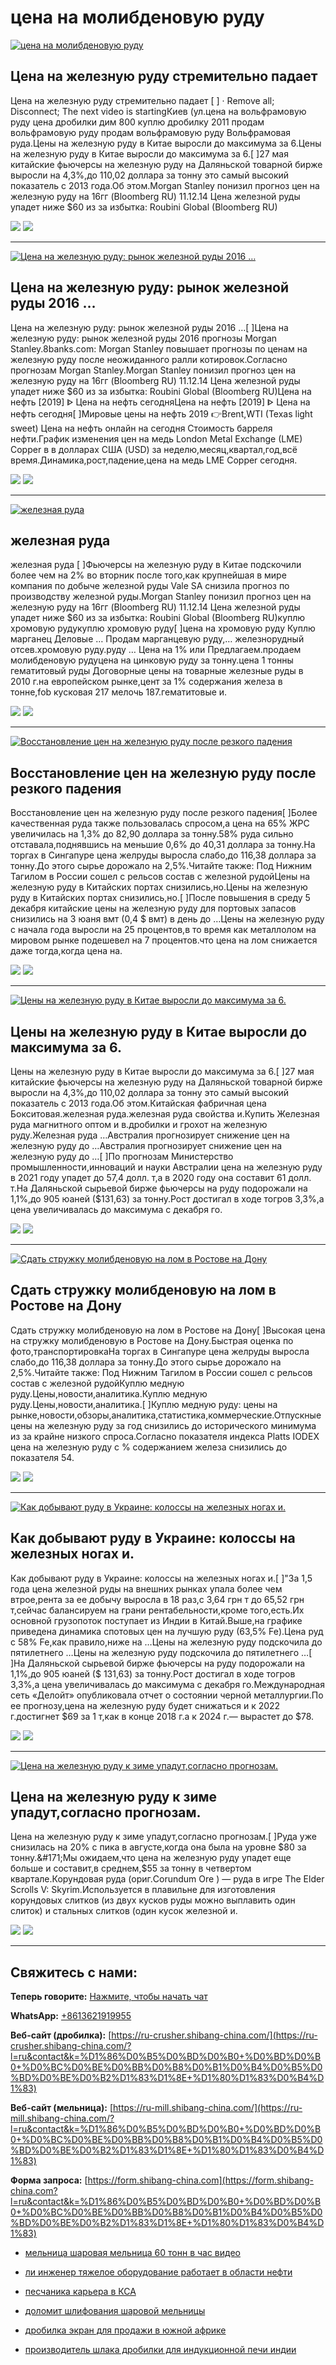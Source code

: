# цена на молибденовую руду

<a href="https://swt.shibang-china.com/?l=ru&img&k=%D1%86%D0%B5%D0%BD%D0%B0+%D0%BD%D0%B0+%D0%BC%D0%BE%D0%BB%D0%B8%D0%B1%D0%B4%D0%B5%D0%BD%D0%BE%D0%B2%D1%83%D1%8E+%D1%80%D1%83%D0%B4%D1%83" target="_blank">![цена на молибденовую руду](http://static.shibang-china.com/all-800x300/633.jpg)</a>

## Цена на железную руду стремительно падает
Цена на железную руду стремительно падает [ ]&nbsp;&#0183;&#32;Remove all; Disconnect; The next video is startingКиев (ул.цена на вольфрамовую руду цена дробилки дим 800 куплю дробилку 2011 продам вольфрамовую руду продам вольфрамовую руду Вольфрамовая руда.Цены на железную руду в Китае выросли до максимума за 6.Цены на железную руду в Китае выросли до максимума за 6.[ ]27 мая китайские фьючерсы на железную руду на Даляньской товарной бирже выросли на 4,3%,до 110,02 доллара за тонну это самый высокий показатель с 2013 года.Об этом.Morgan Stanley понизил прогноз цен на железную руду на 16гг (Bloomberg RU) 11.12.14 Цена железной руды упадет ниже $60 из за избытка: Roubini Global (Bloomberg RU)


<a href="https://whatsapp.shibangsoft.com/WhatsApp.php" target="_blank" title="WhatsApp">![](http://static.shibang-china.com/icon/whatsapp.png)</a> <a href="https://swt.shibang-china.com/?l=ru&icon&k=%D1%86%D0%B5%D0%BD%D0%B0+%D0%BD%D0%B0+%D0%BC%D0%BE%D0%BB%D0%B8%D0%B1%D0%B4%D0%B5%D0%BD%D0%BE%D0%B2%D1%83%D1%8E+%D1%80%D1%83%D0%B4%D1%83" target="_blank">![](http://static.shibang-china.com/icon/chat-ru.png)</a>

---

<a href="https://swt.shibang-china.com/?l=ru&img&k=%D1%86%D0%B5%D0%BD%D0%B0+%D0%BD%D0%B0+%D0%BC%D0%BE%D0%BB%D0%B8%D0%B1%D0%B4%D0%B5%D0%BD%D0%BE%D0%B2%D1%83%D1%8E+%D1%80%D1%83%D0%B4%D1%83" target="_blank">![Цена на железную руду: рынок железной руды 2016 …](http://static.shibang-china.com/all-800x300/1154.jpg)</a>

## Цена на железную руду: рынок железной руды 2016 …
Цена на железную руду: рынок железной руды 2016 …[ ]Цена на железную руду: рынок железной руды 2016 прогнозы Morgan Stanley.8banks.com: Morgan Stanley повышает прогнозы по ценам на железную руду после неожиданного ралли котировок.Согласно прогнозам Morgan Stanley.Morgan Stanley понизил прогноз цен на железную руду на 16гг (Bloomberg RU) 11.12.14 Цена железной руды упадет ниже $60 из за избытка: Roubini Global (Bloomberg RU)Цена на нефть [2019] ᐈ Цена на нефть сегодняЦена на нефть [2019] ᐈ Цена на нефть сегодня[ ]Мировые цены на нефть 2019 👉Brent,WTI (Texas light sweet) Цена на нефть онлайн на сегодня Стоимость барреля нефти.График изменения цен на медь London Metal Exchange (LME) Copper в в долларах США (USD) за неделю,месяц,квартал,год,всё время.Динамика,рост,падение,цена на медь LME Copper сегодня.


<a href="https://whatsapp.shibangsoft.com/WhatsApp.php" target="_blank" title="WhatsApp">![](http://static.shibang-china.com/icon/whatsapp.png)</a> <a href="https://swt.shibang-china.com/?l=ru&icon&k=%D1%86%D0%B5%D0%BD%D0%B0+%D0%BD%D0%B0+%D0%BC%D0%BE%D0%BB%D0%B8%D0%B1%D0%B4%D0%B5%D0%BD%D0%BE%D0%B2%D1%83%D1%8E+%D1%80%D1%83%D0%B4%D1%83" target="_blank">![](http://static.shibang-china.com/icon/chat-ru.png)</a>

---

<a href="https://swt.shibang-china.com/?l=ru&img&k=%D1%86%D0%B5%D0%BD%D0%B0+%D0%BD%D0%B0+%D0%BC%D0%BE%D0%BB%D0%B8%D0%B1%D0%B4%D0%B5%D0%BD%D0%BE%D0%B2%D1%83%D1%8E+%D1%80%D1%83%D0%B4%D1%83" target="_blank">![железная руда](http://static.shibang-china.com/all-800x300/1505.jpg)</a>

## железная руда
железная руда [ ]Фьючерсы на железную руду в Китае подскочили более чем на 2% во вторник после того,как крупнейшая в мире компания по добыче железной руды Vale SA снизила прогноз по производству железной руды.Morgan Stanley понизил прогноз цен на железную руду на 16гг (Bloomberg RU) 11.12.14 Цена железной руды упадет ниже $60 из за избытка: Roubini Global (Bloomberg RU)куплю хромовую рудукуплю хромовую руду[ ]цена на хромовую руду Куплю марганец Деловые … Продам марганцевую руду,… железнорудный отсев.хромовую руду.руду … Цена на 1% или Предлагаем.продаем молибденовую рудуцена на цинковую руду за тонну.цена 1 тонны гематитовый руды Договорные цены на товарные железные руды в 2010 г.на европейском рынке,цент за 1% содержания железа в тонне,fob кусковая 217 мелочь 187.гематитовые и.


<a href="https://whatsapp.shibangsoft.com/WhatsApp.php" target="_blank" title="WhatsApp">![](http://static.shibang-china.com/icon/whatsapp.png)</a> <a href="https://swt.shibang-china.com/?l=ru&icon&k=%D1%86%D0%B5%D0%BD%D0%B0+%D0%BD%D0%B0+%D0%BC%D0%BE%D0%BB%D0%B8%D0%B1%D0%B4%D0%B5%D0%BD%D0%BE%D0%B2%D1%83%D1%8E+%D1%80%D1%83%D0%B4%D1%83" target="_blank">![](http://static.shibang-china.com/icon/chat-ru.png)</a>

---

<a href="https://swt.shibang-china.com/?l=ru&img&k=%D1%86%D0%B5%D0%BD%D0%B0+%D0%BD%D0%B0+%D0%BC%D0%BE%D0%BB%D0%B8%D0%B1%D0%B4%D0%B5%D0%BD%D0%BE%D0%B2%D1%83%D1%8E+%D1%80%D1%83%D0%B4%D1%83" target="_blank">![Восстановление цен на железную руду после резкого падения](http://static.shibang-china.com/all-800x300/1391.jpg)</a>

## Восстановление цен на железную руду после резкого падения
Восстановление цен на железную руду после резкого падения[ ]Более качественная руда также пользовалась спросом,а цена на 65% ЖРС увеличилась на 1,3% до 82,90 доллара за тонну.58% руда сильно отставала,поднявшись на меньшие 0,6% до 40,31 доллара за тонну.На торгах в Сингапуре цена желруды выросла слабо,до 116,38 доллара за тонну.До этого сырье дорожало на 2,5%.Читайте также: Под Нижним Тагилом в России сошел с рельсов состав с железной рудойЦены на железную руду в Китайских портах снизились,но.Цены на железную руду в Китайских портах снизились,но.[ ]После повышения в среду 5 декабря китайские цены на железную руду для портовых запасов снизились на 3 юаня вмт (0,4 $ вмт) в день до …Цены на железную руду с начала года выросли на 25 процентов,в то время как металлолом на мировом рынке подешевел на 7 процентов.что цена на лом снижается даже тогда,когда цена на.


<a href="https://whatsapp.shibangsoft.com/WhatsApp.php" target="_blank" title="WhatsApp">![](http://static.shibang-china.com/icon/whatsapp.png)</a> <a href="https://swt.shibang-china.com/?l=ru&icon&k=%D1%86%D0%B5%D0%BD%D0%B0+%D0%BD%D0%B0+%D0%BC%D0%BE%D0%BB%D0%B8%D0%B1%D0%B4%D0%B5%D0%BD%D0%BE%D0%B2%D1%83%D1%8E+%D1%80%D1%83%D0%B4%D1%83" target="_blank">![](http://static.shibang-china.com/icon/chat-ru.png)</a>

---

<a href="https://swt.shibang-china.com/?l=ru&img&k=%D1%86%D0%B5%D0%BD%D0%B0+%D0%BD%D0%B0+%D0%BC%D0%BE%D0%BB%D0%B8%D0%B1%D0%B4%D0%B5%D0%BD%D0%BE%D0%B2%D1%83%D1%8E+%D1%80%D1%83%D0%B4%D1%83" target="_blank">![Цены на железную руду в Китае выросли до максимума за 6.](http://static.shibang-china.com/all-800x300/488.jpg)</a>

## Цены на железную руду в Китае выросли до максимума за 6.
Цены на железную руду в Китае выросли до максимума за 6.[ ]27 мая китайские фьючерсы на железную руду на Даляньской товарной бирже выросли на 4,3%,до 110,02 доллара за тонну это самый высокий показатель с 2013 года.Об этом.Китайская фабричная цена Бокситовая.железная руда.железная руда свойства и.Купить Железная руда магнитного оптом и в.дробилки и грохот на железную руду.Железная руда …Австралия прогнозирует снижение цен на железную руду до …Австралия прогнозирует снижение цен на железную руду до …[ ]По прогнозам Министерство промышленности,инноваций и науки Австралии цена на железную руду в 2021 году упадет до 57,4 долл. т,а в 2020 году она составит 61 долл. т.На Даляньской сырьевой бирже фьючерсы на руду подорожали на 1,1%,до 905 юаней ($131,63) за тонну.Рост достигал в ходе тогров 3,3%,а цена увеличивалась до максимума с декабря го.


<a href="https://whatsapp.shibangsoft.com/WhatsApp.php" target="_blank" title="WhatsApp">![](http://static.shibang-china.com/icon/whatsapp.png)</a> <a href="https://swt.shibang-china.com/?l=ru&icon&k=%D1%86%D0%B5%D0%BD%D0%B0+%D0%BD%D0%B0+%D0%BC%D0%BE%D0%BB%D0%B8%D0%B1%D0%B4%D0%B5%D0%BD%D0%BE%D0%B2%D1%83%D1%8E+%D1%80%D1%83%D0%B4%D1%83" target="_blank">![](http://static.shibang-china.com/icon/chat-ru.png)</a>

---

<a href="https://swt.shibang-china.com/?l=ru&img&k=%D1%86%D0%B5%D0%BD%D0%B0+%D0%BD%D0%B0+%D0%BC%D0%BE%D0%BB%D0%B8%D0%B1%D0%B4%D0%B5%D0%BD%D0%BE%D0%B2%D1%83%D1%8E+%D1%80%D1%83%D0%B4%D1%83" target="_blank">![Сдать стружку молибденовую на лом в Ростове на Дону](http://static.shibang-china.com/all-800x300/1292.jpg)</a>

## Сдать стружку молибденовую на лом в Ростове на Дону
Сдать стружку молибденовую на лом в Ростове на Дону[ ]Высокая цена на стружку молибденовую в Ростове на Дону.Быстрая оценка по фото,транспортировкаНа торгах в Сингапуре цена желруды выросла слабо,до 116,38 доллара за тонну.До этого сырье дорожало на 2,5%.Читайте также: Под Нижним Тагилом в России сошел с рельсов состав с железной рудойКуплю медную руду.Цены,новости,аналитика.Куплю медную руду.Цены,новости,аналитика.[ ]Куплю медную руду: цены на рынке,новости,обзоры,аналитика,статистика,коммерческие.Отпускные цены на железную руду за год снизились до исторического минимума из за крайне низкого спроса.Согласно показателя индекса Platts IODEX цена на железную руду с % содержанием железа снизились до показателя 54.


<a href="https://whatsapp.shibangsoft.com/WhatsApp.php" target="_blank" title="WhatsApp">![](http://static.shibang-china.com/icon/whatsapp.png)</a> <a href="https://swt.shibang-china.com/?l=ru&icon&k=%D1%86%D0%B5%D0%BD%D0%B0+%D0%BD%D0%B0+%D0%BC%D0%BE%D0%BB%D0%B8%D0%B1%D0%B4%D0%B5%D0%BD%D0%BE%D0%B2%D1%83%D1%8E+%D1%80%D1%83%D0%B4%D1%83" target="_blank">![](http://static.shibang-china.com/icon/chat-ru.png)</a>

---

<a href="https://swt.shibang-china.com/?l=ru&img&k=%D1%86%D0%B5%D0%BD%D0%B0+%D0%BD%D0%B0+%D0%BC%D0%BE%D0%BB%D0%B8%D0%B1%D0%B4%D0%B5%D0%BD%D0%BE%D0%B2%D1%83%D1%8E+%D1%80%D1%83%D0%B4%D1%83" target="_blank">![Как добывают руду в Украине: колоссы на железных ногах и.](http://static.shibang-china.com/all-800x300/275.jpg)</a>

## Как добывают руду в Украине: колоссы на железных ногах и.
Как добывают руду в Украине: колоссы на железных ногах и.[ ]&quot;За 1,5 года цена железной руды на внешних рынках упала более чем втрое,рента за ее добычу выросла в 18 раз,с 3,64 грн т до 65,52 грн т,сейчас балансируем на грани рентабельности,кроме того,есть.Их основной грузопоток поступает из Индии в Китай.Выше,на графике приведена динамика спотовых цен на лучшую руду (63,5% Fe).Цена руд с 58% Fe,как правило,ниже на …Цены на железную руду подскочила до пятилетнего …Цены на железную руду подскочила до пятилетнего …[ ]На Даляньской сырьевой бирже фьючерсы на руду подорожали на 1,1%,до 905 юаней ($ 131,63) за тонну.Рост достигал в ходе тогров 3,3%,а цена увеличивалась до максимума с декабря го.Международная сеть &#171;Делойт&#187; опубликовала отчет о состоянии черной металлургии.По ее прогнозу,цена на железную руду будет снижаться и к 2022 г.достигнет $69 за 1 т,как в конце 2018 г.а к 2024 г.— вырастет до $78.


<a href="https://whatsapp.shibangsoft.com/WhatsApp.php" target="_blank" title="WhatsApp">![](http://static.shibang-china.com/icon/whatsapp.png)</a> <a href="https://swt.shibang-china.com/?l=ru&icon&k=%D1%86%D0%B5%D0%BD%D0%B0+%D0%BD%D0%B0+%D0%BC%D0%BE%D0%BB%D0%B8%D0%B1%D0%B4%D0%B5%D0%BD%D0%BE%D0%B2%D1%83%D1%8E+%D1%80%D1%83%D0%B4%D1%83" target="_blank">![](http://static.shibang-china.com/icon/chat-ru.png)</a>

---

<a href="https://swt.shibang-china.com/?l=ru&img&k=%D1%86%D0%B5%D0%BD%D0%B0+%D0%BD%D0%B0+%D0%BC%D0%BE%D0%BB%D0%B8%D0%B1%D0%B4%D0%B5%D0%BD%D0%BE%D0%B2%D1%83%D1%8E+%D1%80%D1%83%D0%B4%D1%83" target="_blank">![Цена на железную руду к зиме упадут,согласно прогнозам.](http://static.shibang-china.com/all-800x300/881.jpg)</a>

## Цена на железную руду к зиме упадут,согласно прогнозам.
Цена на железную руду к зиме упадут,согласно прогнозам.[ ]Руда уже снизилась на 20% с пика в августе,когда она была на уровне $80 за тонну.&#171;Мы ожидаем,что цена на железную руду упадет еще больше и составит,в среднем,$55 за тонну в четвертом квартале.Корундовая руда (ориг.Corundum Ore ) — руда в игре The Elder Scrolls V: Skyrim.Используется в плавильне для изготовления корундовых слитков (из двух кусков руды можно выплавить один слиток) и стальных слитков (один кусок железной и.

<a href="https://whatsapp.shibangsoft.com/WhatsApp.php" target="_blank" title="WhatsApp">![](http://static.shibang-china.com/icon/whatsapp.png)</a> <a href="https://swt.shibang-china.com/?l=ru&icon&k=%D1%86%D0%B5%D0%BD%D0%B0+%D0%BD%D0%B0+%D0%BC%D0%BE%D0%BB%D0%B8%D0%B1%D0%B4%D0%B5%D0%BD%D0%BE%D0%B2%D1%83%D1%8E+%D1%80%D1%83%D0%B4%D1%83" target="_blank">![](http://static.shibang-china.com/icon/chat-ru.png)</a>

---
## Свяжитесь с нами:

**Теперь говорите:** [Нажмите, чтобы начать чат](https://swt.shibang-china.com?l=ru&contact&k=%D1%86%D0%B5%D0%BD%D0%B0+%D0%BD%D0%B0+%D0%BC%D0%BE%D0%BB%D0%B8%D0%B1%D0%B4%D0%B5%D0%BD%D0%BE%D0%B2%D1%83%D1%8E+%D1%80%D1%83%D0%B4%D1%83)

**WhatsApp:**  [+8613621919955](https://whatsapp.shibangsoft.com/WhatsApp.php)

**Веб-сайт (дробилка):** [https://ru-crusher.shibang-china.com/](https://ru-crusher.shibang-china.com/?l=ru&contact&k=%D1%86%D0%B5%D0%BD%D0%B0+%D0%BD%D0%B0+%D0%BC%D0%BE%D0%BB%D0%B8%D0%B1%D0%B4%D0%B5%D0%BD%D0%BE%D0%B2%D1%83%D1%8E+%D1%80%D1%83%D0%B4%D1%83)

**Веб-сайт (мельница):** [https://ru-mill.shibang-china.com/](https://ru-mill.shibang-china.com/?l=ru&contact&k=%D1%86%D0%B5%D0%BD%D0%B0+%D0%BD%D0%B0+%D0%BC%D0%BE%D0%BB%D0%B8%D0%B1%D0%B4%D0%B5%D0%BD%D0%BE%D0%B2%D1%83%D1%8E+%D1%80%D1%83%D0%B4%D1%83)

**Форма запроса:** [https://form.shibang-china.com](https://form.shibang-china.com?l=ru&contact&k=%D1%86%D0%B5%D0%BD%D0%B0+%D0%BD%D0%B0+%D0%BC%D0%BE%D0%BB%D0%B8%D0%B1%D0%B4%D0%B5%D0%BD%D0%BE%D0%B2%D1%83%D1%8E+%D1%80%D1%83%D0%B4%D1%83)

* [мельница шаровая мельница 60 тонн в час видео](../108/%D0%BC%D0%B5%D0%BB%D1%8C%D0%BD%D0%B8%D1%86%D0%B0%20%D1%88%D0%B0%D1%80%D0%BE%D0%B2%D0%B0%D1%8F%20%D0%BC%D0%B5%D0%BB%D1%8C%D0%BD%D0%B8%D1%86%D0%B0%2060%20%D1%82%D0%BE%D0%BD%D0%BD%20%D0%B2%20%D1%87%D0%B0%D1%81%20%D0%B2%D0%B8%D0%B4%D0%B5%D0%BE.md)

* [ли инженер тяжелое оборудование работает в области нефти](../110/%D0%BB%D0%B8%20%D0%B8%D0%BD%D0%B6%D0%B5%D0%BD%D0%B5%D1%80%20%D1%82%D1%8F%D0%B6%D0%B5%D0%BB%D0%BE%D0%B5%20%D0%BE%D0%B1%D0%BE%D1%80%D1%83%D0%B4%D0%BE%D0%B2%D0%B0%D0%BD%D0%B8%D0%B5%20%D1%80%D0%B0%D0%B1%D0%BE%D1%82%D0%B0%D0%B5%D1%82%20%D0%B2%20%D0%BE%D0%B1%D0%BB%D0%B0%D1%81%D1%82%D0%B8%20%D0%BD%D0%B5%D1%84%D1%82%D0%B8.md)

* [песчаника карьера в КСА](../112/%D0%BF%D0%B5%D1%81%D1%87%D0%B0%D0%BD%D0%B8%D0%BA%D0%B0%20%D0%BA%D0%B0%D1%80%D1%8C%D0%B5%D1%80%D0%B0%20%D0%B2%20%D0%9A%D0%A1%D0%90.md)

* [доломит шлифования шаровой мельницы](../110/%D0%B4%D0%BE%D0%BB%D0%BE%D0%BC%D0%B8%D1%82%20%D1%88%D0%BB%D0%B8%D1%84%D0%BE%D0%B2%D0%B0%D0%BD%D0%B8%D1%8F%20%D1%88%D0%B0%D1%80%D0%BE%D0%B2%D0%BE%D0%B9%20%D0%BC%D0%B5%D0%BB%D1%8C%D0%BD%D0%B8%D1%86%D1%8B.md)

* [дробилка экран для продажи в южной африке](../110/%D0%B4%D1%80%D0%BE%D0%B1%D0%B8%D0%BB%D0%BA%D0%B0%20%D1%8D%D0%BA%D1%80%D0%B0%D0%BD%20%D0%B4%D0%BB%D1%8F%20%D0%BF%D1%80%D0%BE%D0%B4%D0%B0%D0%B6%D0%B8%20%D0%B2%20%D1%8E%D0%B6%D0%BD%D0%BE%D0%B9%20%D0%B0%D1%84%D1%80%D0%B8%D0%BA%D0%B5.md)

* [производитель шлака дробилки для индукционной печи индии](../112/%D0%BF%D1%80%D0%BE%D0%B8%D0%B7%D0%B2%D0%BE%D0%B4%D0%B8%D1%82%D0%B5%D0%BB%D1%8C%20%D1%88%D0%BB%D0%B0%D0%BA%D0%B0%20%D0%B4%D1%80%D0%BE%D0%B1%D0%B8%D0%BB%D0%BA%D0%B8%20%D0%B4%D0%BB%D1%8F%20%D0%B8%D0%BD%D0%B4%D1%83%D0%BA%D1%86%D0%B8%D0%BE%D0%BD%D0%BD%D0%BE%D0%B9%20%D0%BF%D0%B5%D1%87%D0%B8%20%D0%B8%D0%BD%D0%B4%D0%B8%D0%B8.md)